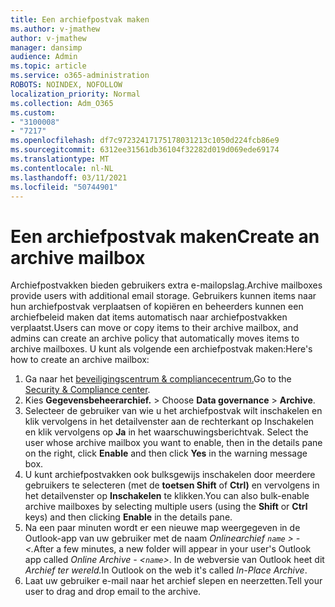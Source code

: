 ```yaml
---
title: Een archiefpostvak maken
ms.author: v-jmathew
author: v-jmathew
manager: dansimp
audience: Admin
ms.topic: article
ms.service: o365-administration
ROBOTS: NOINDEX, NOFOLLOW
localization_priority: Normal
ms.collection: Adm_O365
ms.custom:
- "3100008"
- "7217"
ms.openlocfilehash: df7c97232417175178031213c1050d224fcb86e9
ms.sourcegitcommit: 6312ee31561db36104f32282d019d069ede69174
ms.translationtype: MT
ms.contentlocale: nl-NL
ms.lasthandoff: 03/11/2021
ms.locfileid: "50744901"
---
```

# <a name="create-an-archive-mailbox"></a><span data-ttu-id="55a4d-102">Een archiefpostvak maken</span><span class="sxs-lookup"><span data-stu-id="55a4d-102">Create an archive mailbox</span></span>

<span data-ttu-id="55a4d-103">Archiefpostvakken bieden gebruikers extra e-mailopslag.</span><span class="sxs-lookup"><span data-stu-id="55a4d-103">Archive mailboxes provide users with additional email storage.</span></span> <span data-ttu-id="55a4d-104">Gebruikers kunnen items naar hun archiefpostvak verplaatsen of kopiëren en beheerders kunnen een archiefbeleid maken dat items automatisch naar archiefpostvakken verplaatst.</span><span class="sxs-lookup"><span data-stu-id="55a4d-104">Users can move or copy items to their archive mailbox, and admins can create an archive policy that automatically moves items to archive mailboxes.</span></span> <span data-ttu-id="55a4d-105">U kunt als volgende een archiefpostvak maken:</span><span class="sxs-lookup"><span data-stu-id="55a4d-105">Here's how to create an archive mailbox:</span></span>

1. <span data-ttu-id="55a4d-106">Ga naar het [beveiligingscentrum & compliancecentrum.]( https://go.microsoft.com/fwlink/p/?linkid=2077143)</span><span class="sxs-lookup"><span data-stu-id="55a4d-106">Go to the [Security & Compliance center]( https://go.microsoft.com/fwlink/p/?linkid=2077143).</span></span>
2. <span data-ttu-id="55a4d-107">Kies **Gegevensbeheerarchief.**  >  </span><span class="sxs-lookup"><span data-stu-id="55a4d-107">Choose **Data governance** > **Archive**.</span></span>
3. <span data-ttu-id="55a4d-108">Selecteer de gebruiker van wie u het archiefpostvak wilt inschakelen en klik vervolgens in het detailvenster aan de rechterkant op Inschakelen en klik vervolgens op **Ja** in het waarschuwingsberichtvak. </span><span class="sxs-lookup"><span data-stu-id="55a4d-108">Select the user whose archive mailbox you want to enable, then in the details pane on the right, click **Enable** and then click **Yes** in the warning message box.</span></span>
4. <span data-ttu-id="55a4d-109">U kunt archiefpostvakken ook bulksgewijs inschakelen door meerdere gebruikers te selecteren (met de **toetsen Shift** of **Ctrl)** en vervolgens in het detailvenster op **Inschakelen** te klikken.</span><span class="sxs-lookup"><span data-stu-id="55a4d-109">You can also bulk-enable archive mailboxes by selecting multiple users (using the **Shift** or **Ctrl** keys) and then clicking **Enable** in the details pane.</span></span>
5. <span data-ttu-id="55a4d-110">Na een paar minuten wordt er een nieuwe map weergegeven in de Outlook-app van uw gebruiker met de naam *Onlinearchief `name` > - <.*</span><span class="sxs-lookup"><span data-stu-id="55a4d-110">After a few minutes, a new folder will appear in your user's Outlook app called *Online Archive - <`name`>*.</span></span> <span data-ttu-id="55a4d-111">In de webversie van Outlook heet dit *Archief ter wereld.*</span><span class="sxs-lookup"><span data-stu-id="55a4d-111">In Outlook on the web it's called *In-Place Archive*.</span></span>
6. <span data-ttu-id="55a4d-112">Laat uw gebruiker e-mail naar het archief slepen en neerzetten.</span><span class="sxs-lookup"><span data-stu-id="55a4d-112">Tell your user to drag and drop email to the archive.</span></span>
